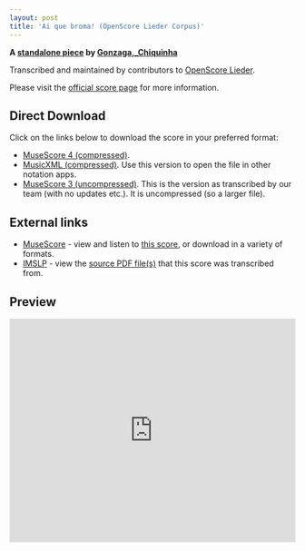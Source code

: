 ```yaml
---
layout: post
title: 'Ai que broma! (OpenScore Lieder Corpus)'
---
```


__A [standalone piece](https://fourscoreandmore.org/openscore/lieder/Gonzaga%2C_Chiquinha/_/) by [Gonzaga,_Chiquinha](https://fourscoreandmore.org/openscore/lieder/Gonzaga%2C_Chiquinha)__

Transcribed and maintained by contributors to [OpenScore Lieder].

Please visit the [official score page] for more information.

[official score page]: https://musescore.com/openscore-lieder-corpus/scores/6609555
[OpenScore Lieder]: https://musescore.com/openscore-lieder-corpus

## Direct Download

Click on the links below to download the score in your preferred format:
- [MuseScore 4 (compressed)](https://fourscoreandmore.org/openscore/lieder/Gonzaga%2C_Chiquinha/_/Ai_que_broma%21.mscz).
- [MusicXML (compressed)](https://fourscoreandmore.org/openscore/lieder/Gonzaga%2C_Chiquinha/_/Ai_que_broma%21.mxl). Use this version to open the file in other notation apps.
- [MuseScore 3 (uncompressed)](https://raw.githubusercontent.com/OpenScore/Lieder/refs/heads/main/scores/Gonzaga%2C_Chiquinha/_/Ai_que_broma%21/lc6609555.mscx). This is the version as transcribed by our team (with no updates etc.). It is uncompressed (so a larger file).

## External links

- [MuseScore] - view and listen to [this score][MuseScore], or download in a variety of formats.
- [IMSLP] - view the [source PDF file(s)][IMSLP] that this score was transcribed from.

[MuseScore]: https://musescore.com/score/6609555
[IMSLP]: https://imslp.org/wiki/Special:ReverseLookup/605868

## Preview

<iframe width="100%" height="394" src="https://musescore.com/openscore-lieder-corpus/scores/6609555/embed" frameborder="0" allowfullscreen allow="autoplay; fullscreen"></iframe>
